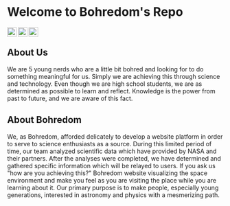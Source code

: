 # Welcome to Bohredom's Repo

[<img align="left" alt="Bohredom | LinkedIn" width="22px" src="https://cdn.jsdelivr.net/npm/simple-icons@v3/icons/linkedin.svg" />][linkedin]
[<img align="left" alt="Bohredom | Instagram" width="22px" src="https://cdn.jsdelivr.net/npm/simple-icons@v3/icons/instagram.svg" />][instagram]
[<img align="left" alt="Bohredom | Website" width="22px" src="https://bohredom.co/img/bohrAtomRenkli.png" />][website]

<br/>

## About Us
We are 5 young nerds who are a little bit bohred and looking for
to do something meaningful for us. Simply we are achieving this
through science and technology. Even though we are high school
students, we are as determined as possible to learn and reflect.
Knowledge is the power from past to future, and we are aware of this fact.

## About Bohredom
We, as Bohredom, afforded delicately to develop a website platform in
order to serve to science enthusiasts as a source. During this limited
period of time, our team analyzed scientific data which have provided
by NASA and their partners. After the analyses were completed, we have
determined and gathered specific information which will be relayed to
users. If you ask us "how are you achieving this?" Bohredom website
visualizing the space environment and make you feel as you are visiting
the place while you are learning about it. Our primary purpose is to make
people, especially young generations, interested in astronomy and physics
with a mesmerizing path.

[website]: https://www.bohredom.co
[instagram]: https://www.instagram.com/bohredom
[linkedin]: https://www.linkedin.com/company/bohredom
